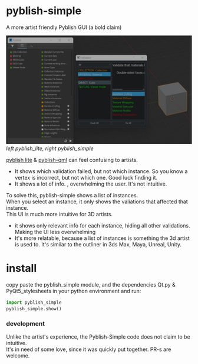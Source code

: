 # pyblish-simple
A more artist friendly Pyblish GUI (a bold claim)

![](/docs/screen1.jpg)
_left pyblish_lite, right pyblish_simple_

[pyblish lite](https://github.com/pyblish/pyblish-lite) & [pyblish-qml](https://github.com/pyblish/pyblish-qml) can feel confusing to artists.  
- It shows which validation failed, but not which instance. So you know a vertex is incorrect, but not which one. Good luck finding it.  
- It shows a lot of info. , overwhelming the user. It's not intuitive.  

To solve this, pyblish-simple shows a list of instances.  
When you select an instance, it only shows the valiations that affected that instance.  
This UI is much more intuitive for 3D artists.
- it shows only relevant info for each instance, hiding all other validations. Making the UI less overwhelming
- It's more relatable, because a list of instances is something the 3d artist is used to. It's similar to the outliner in 3ds Max, Maya, Unreal, Unity.


# install
copy paste the pyblish_simple module, and the dependencies Qt.py & PyQt5_stylesheets in your python environment and run:
```python
import pyblish_simple
pyblish_simple.show()
```

### development
Unlike the artist's experience, the Pyblish-Simple code does not claim to be intuitive.  
It's in need of some love, since it was quickly put together.
PR-s are welcome.
